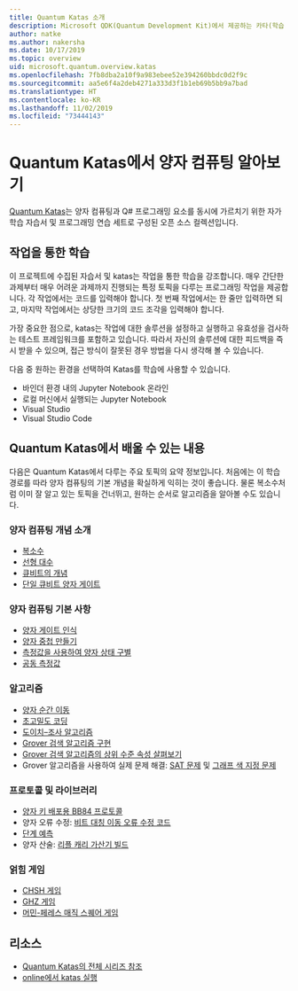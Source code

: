 ```yaml
---
title: Quantum Katas 소개
description: Microsoft QDK(Quantum Development Kit)에서 제공하는 카타(학습 연습)에 대해 알아봅니다.
author: natke
ms.author: nakersha
ms.date: 10/17/2019
ms.topic: overview
uid: microsoft.quantum.overview.katas
ms.openlocfilehash: 7fb8dba2a10f9a983ebee52e394260bbdc0d2f9c
ms.sourcegitcommit: aa5e6f4a2deb4271a333d3f1b1eb69b5bb9a7bad
ms.translationtype: HT
ms.contentlocale: ko-KR
ms.lasthandoff: 11/02/2019
ms.locfileid: "73444143"
---
```

# <a name="learn-quantum-computing-with-the-quantum-katas"></a>Quantum Katas에서 양자 컴퓨팅 알아보기

[Quantum Katas](https://github.com/Microsoft/QuantumKatas/)는 양자 컴퓨팅과 Q# 프로그래밍 요소를 동시에 가르치기 위한 자가 학습 자습서 및 프로그래밍 연습 세트로 구성된 오픈 소스 컬렉션입니다.

## <a name="learning-by-doing"></a>작업을 통한 학습

이 프로젝트에 수집된 자습서 및 katas는 작업을 통한 학습을 강조합니다. 매우 간단한 과제부터 매우 어려운 과제까지 진행되는 특정 토픽을 다루는 프로그래밍 작업을 제공합니다. 각 작업에서는 코드를 입력해야 합니다. 첫 번째 작업에서는 한 줄만 입력하면 되고, 마지막 작업에서는 상당한 크기의 코드 조각을 입력해야 합니다.

가장 중요한 점으로, katas는 작업에 대한 솔루션을 설정하고 실행하고 유효성을 검사하는 테스트 프레임워크를 포함하고 있습니다. 따라서 자신의 솔루션에 대한 피드백을 즉시 받을 수 있으며, 접근 방식이 잘못된 경우 방법을 다시 생각해 볼 수 있습니다.

다음 중 원하는 환경을 선택하여 Katas를 학습에 사용할 수 있습니다.

* 바인더 환경 내의 Jupyter Notebook 온라인
* 로컬 머신에서 실행되는 Jupyter Notebook
* Visual Studio
* Visual Studio Code

## <a name="what-can-i-learn-with-the-quantum-katas"></a>Quantum Katas에서 배울 수 있는 내용

다음은 Quantum Katas에서 다루는 주요 토픽의 요약 정보입니다. 처음에는 이 학습 경로를 따라 양자 컴퓨팅의 기본 개념을 확실하게 익히는 것이 좋습니다. 물론 복소수처럼 이미 잘 알고 있는 토픽을 건너뛰고, 원하는 순서로 알고리즘을 알아볼 수도 있습니다.

### <a name="introduction-to-quantum-computing-concepts"></a>양자 컴퓨팅 개념 소개

* [복소수](https://github.com/microsoft/QuantumKatas/blob/master/tutorials/ComplexArithmetic)
* [선형 대수](https://github.com/microsoft/QuantumKatas/blob/master/tutorials/LinearAlgebra)
* [큐비트의 개념](https://github.com/microsoft/QuantumKatas/blob/master/tutorials/Qubit)
* [단일 큐비트 양자 게이트](https://github.com/microsoft/QuantumKatas/blob/master/tutorials/SingleQubitGates)

### <a name="quantum-computing-fundamentals"></a>양자 컴퓨팅 기본 사항

* [양자 게이트 인식](https://github.com/microsoft/QuantumKatas/tree/master/BasicGates)
* [양자 중첩 만들기](https://github.com/microsoft/QuantumKatas/tree/master/Superposition)
* [측정값을 사용하여 양자 상태 구별](https://github.com/microsoft/QuantumKatas/tree/master/Measurements)
* [공동 측정값](https://github.com/microsoft/QuantumKatas/tree/master/JointMeasurements)

### <a name="algorithms"></a>알고리즘

* [양자 순간 이동](https://github.com/microsoft/QuantumKatas/tree/master/Teleportation)
* [초고밀도 코딩](https://github.com/microsoft/QuantumKatas/tree/master/SuperdenseCoding)
* [도이치–조사 알고리즘](https://github.com/microsoft/QuantumKatas/blob/master/tutorials/DeutschJozsaAlgorithm)
* [Grover 검색 알고리즘 구현](https://github.com/microsoft/QuantumKatas/tree/master/GroversAlgorithm)
* [Grover 검색 알고리즘의 상위 수준 속성 살펴보기](https://github.com/microsoft/QuantumKatas/blob/master/tutorials/ExploringGroversAlgorithm)
* Grover 알고리즘을 사용하여 실제 문제 해결: [SAT 문제](https://github.com/microsoft/QuantumKatas/blob/master/SolveSATWithGrover) 및 [그래프 색 지정 문제](https://github.com/microsoft/QuantumKatas/blob/master/GraphColoring)

### <a name="protocols-and-libraries"></a>프로토콜 및 라이브러리

* [양자 키 배포용 BB84 프로토콜](https://github.com/microsoft/QuantumKatas/tree/master/KeyDistribution_BB84)
* 양자 오류 수정: [비트 대칭 이동 오류 수정 코드](https://github.com/microsoft/QuantumKatas/tree/master/QEC_BitFlipCode)
* [단계 예측](https://github.com/microsoft/QuantumKatas/blob/master/PhaseEstimation)
* 양자 산술: [리플 캐리 가산기 빌드](https://github.com/microsoft/QuantumKatas/blob/master/RippleCarryAdder)

### <a name="entanglement-games"></a>얽힘 게임

* [CHSH 게임](https://github.com/microsoft/QuantumKatas/blob/master/CHSHGame)
* [GHZ 게임](https://github.com/microsoft/QuantumKatas/blob/master/GHZGame)
* [머민-페레스 매직 스퀘어 게임](https://github.com/microsoft/QuantumKatas/tree/master/MagicSquareGame)

## <a name="resources"></a>리소스

* [Quantum Katas의 전체 시리즈 참조](https://github.com/microsoft/QuantumKatas)
* [online에서 katas 실행](https://aka.ms/try-quantum-katas)
